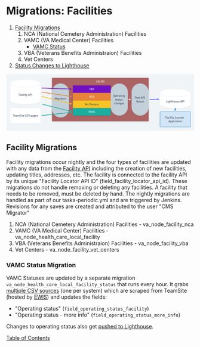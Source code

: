 # Migrations: Facilities

1. [Facility Migrations](#facility-migrations)
   1. NCA (National Cemetery Administration) Facilities
   1. VAMC (VA Medical Center) Facilities
      - [VAMC Status](#vamc-status-migration)
   1. VBA (Veterans Benefits Administraion) Facilities
   1. Vet Centers
1. [Status Changes to Lighthouse](vamc-facilities.md#status-changes-to-lighthouse)

![Facilities updates and actions](images/VA-facilities.png)

## Facility Migrations
Facility migrations occur nightly and the four types of facilities are updated
with any data from the [Facility API](interfaces.md#facilities-api) including
the creation of new facilities, updating titles, addresses, etc.   The facility
is connected to the facility API by its unique "Facility Locator API ID"
(field_facility_locator_api_id).  These migrations do not handle removing or
deleting any facilities. A facility that needs to be removed, must be deleted by
hand.  The nightly migrations are handled as part of our tasks-periodic.yml and
are triggered by Jenkins.  Revisions for any saves are created and attributed
to the user "CMS Migrator"

  1. NCA (National Cemetery Administration) Facilities - va_node_facility_nca
  1. VAMC (VA Medical Center) Facilities - va_node_health_care_local_facility
  1. VBA (Veterans Benefits Administraion) Facilities - va_node_facility_vba
  1. Vet Centers - va_node_facility_vet_centers

### VAMC Status Migration
VAMC Statuses are updated by a separate migration `va_node_health_care_local_facility_status` that runs every hour. It grabs [multiple CSV sources](../docroot/modules/custom/va_gov_migrate/config/install/migrate_plus.migration.va_node_health_care_local_facility_status.yml) (one per system) which are scraped from TeamSite (hosted by [EWIS](https://github.com/department-of-veterans-affairs/devops/blob/master/docs/External%20Service%20Integrations/EWIS.md)) and updates the fields:
- "Operating status" (`field_operating_status_facility`)
- "Operating status - more info" (`field_operating_status_more_info`)

Changes to operating status also get [pushed to Lighthouse](vamc-facilities.md#status-changes-to-lighthouse).



[Table of Contents](../README.md)
